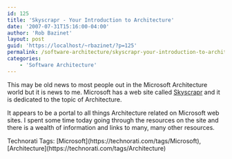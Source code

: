```yaml
---
id: 125
title: 'Skyscrapr - Your Introduction to Architecture'
date: '2007-07-31T15:16:00-04:00'
author: 'Rob Bazinet'
layout: post
guid: 'https://localhost/~rbazinet/?p=125'
permalink: /software-architecture/skyscrapr-your-introduction-to-architecture/
categories:
    - 'Software Architecture'
---
```


This may be old news to most people out in the Microsoft Architecture world but it is news to me. Microsoft has a web site called [Skyscrapr](https://msdn2.microsoft.com/en-us/skyscrapr/default.aspx) and it is dedicated to the topic of Architecture.

It appears to be a portal to all things Architecture related on Microsoft web sites. I spent some time today going through the resources on the site and there is a wealth of information and links to many, many other resources.

<div class="wlWriterSmartContent" style="display:inline;margin:0;padding:0;">Technorati Tags: [Microsoft](https://technorati.com/tags/Microsoft), [Architecture](https://technorati.com/tags/Architecture)</div>